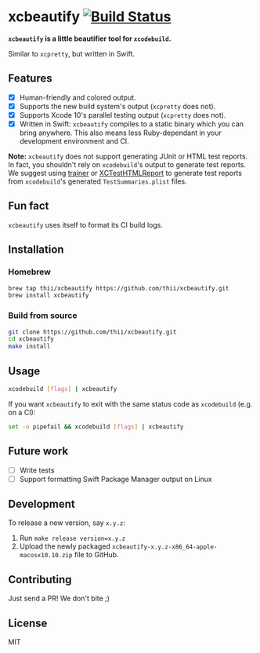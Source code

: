 # xcbeautify [![Build Status](https://app.bitrise.io/app/d23cc64bb267e15f/status.svg?token=BTw64Na-X05ayyPpauFEDw&branch=master)](https://app.bitrise.io/app/d23cc64bb267e15f)

**`xcbeautify` is a little beautifier tool for `xcodebuild`.**

Similar to `xcpretty`, but written in Swift.

## Features

- [x] Human-friendly and colored output.
- [x] Supports the new build system's output (`xcpretty` does not).
- [x] Supports Xcode 10's parallel testing output (`xcpretty` does not).
- [x] Written in Swift: `xcbeautify` compiles to a static binary which you can
  bring anywhere. This also means less Ruby-dependant in your development
  environment and CI.

**Note:** `xcbeautify` does not support generating JUnit or HTML test reports.
In fact, you shouldn't rely on `xcodebuild`'s output to generate test reports.
We suggest using [trainer](https://github.com/KrauseFx/trainer) or
[XCTestHTMLReport](https://github.com/TitouanVanBelle/XCTestHTMLReport) to
generate test reports from `xcodebuild`'s generated `TestSummaries.plist`
files.

## Fun fact

`xcbeautify` uses itself to format its CI build logs.

## Installation
### Homebrew

```bash
brew tap thii/xcbeautify https://github.com/thii/xcbeautify.git
brew install xcbeautify
```

### Build from source

```bash
git clone https://github.com/thii/xcbeautify.git
cd xcbeautify
make install
```

## Usage

```bash
xcodebuild [flags] | xcbeautify
```

If you want `xcbeautify` to exit with the same status code as `xcodebuild`
(e.g. on a CI):

```bash
set -o pipefail && xcodebuild [flags] | xcbeautify
```

## Future work

- [ ] Write tests
- [ ] Support formatting Swift Package Manager output on Linux

## Development

To release a new version, say `x.y.z`:

1. Run `make release version=x.y.z`
1. Upload the newly packaged `xcbeautify-x.y.z-x86_64-apple-macosx10.10.zip`
   file to GitHub.

## Contributing

Just send a PR! We don't bite ;)

## License

MIT
